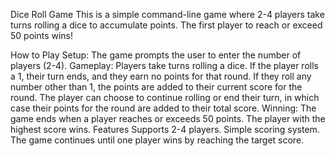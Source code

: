 Dice Roll Game
This is a simple command-line game where 2-4 players take turns rolling a dice to accumulate points. The first player to reach or exceed 50 points wins!

How to Play
Setup: The game prompts the user to enter the number of players (2-4).
Gameplay:
Players take turns rolling a dice.
If the player rolls a 1, their turn ends, and they earn no points for that round.
If they roll any number other than 1, the points are added to their current score for the round.
The player can choose to continue rolling or end their turn, in which case their points for the round are added to their total score.
Winning: The game ends when a player reaches or exceeds 50 points. The player with the highest score wins.
Features
Supports 2-4 players.
Simple scoring system.
The game continues until one player wins by reaching the target score.
